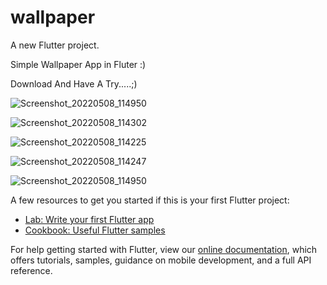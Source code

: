 # wallpaper

A new Flutter project.

Simple Wallpaper App in Fluter :)

Download And Have A Try.....;)


![Screenshot_20220508_114950](https://user-images.githubusercontent.com/51732590/167284549-f46c4d1b-f384-4b20-b93d-f21de4b3643a.jpg)


![Screenshot_20220508_114302](https://user-images.githubusercontent.com/51732590/167284563-d16b10c2-9124-4d5a-a603-ac33759ef268.jpg)

![Screenshot_20220508_114225](https://user-images.githubusercontent.com/51732590/167284572-ed240169-8973-4c29-9b3a-89dc1108fccd.jpg)

![Screenshot_20220508_114247](https://user-images.githubusercontent.com/51732590/167284582-f9dbca7d-d86c-4929-899d-8606f6a44d1b.jpg)


![Screenshot_20220508_114950](https://user-images.githubusercontent.com/51732590/167284585-c4e2fa54-6723-4404-ab6f-ad81e8047714.jpg)





A few resources to get you started if this is your first Flutter project:

- [Lab: Write your first Flutter app](https://flutter.dev/docs/get-started/codelab)
- [Cookbook: Useful Flutter samples](https://flutter.dev/docs/cookbook)

For help getting started with Flutter, view our
[online documentation](https://flutter.dev/docs), which offers tutorials,
samples, guidance on mobile development, and a full API reference.
